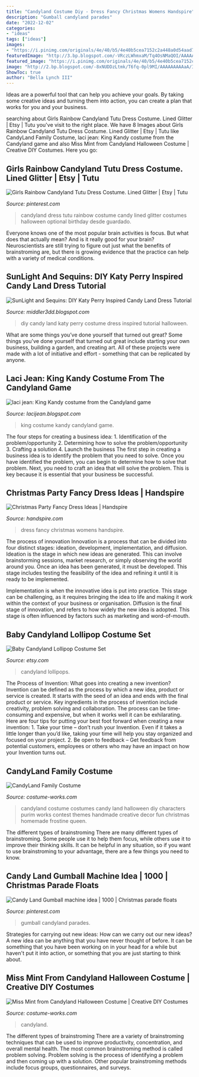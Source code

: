 ```yaml
---
title: "Candyland Costume Diy - Dress Fancy Christmas Womens Handspire"
description: "Gumball candyland parades"
date: "2022-12-02"
categories:
- "ideas"
tags: ["ideas"]
images:
- "https://i.pinimg.com/originals/4e/40/b5/4e40b5cea7152c2a448a0d54aad7a97a.jpg"
featuredImage: "http://3.bp.blogspot.com/-VRczLWhmxaM/Tq4OsNMaQOI/AAAAAAAABZU/rncplRlk1jc/s1600/039.JPG"
featured_image: "https://i.pinimg.com/originals/4e/40/b5/4e40b5cea7152c2a448a0d54aad7a97a.jpg"
image: "http://2.bp.blogspot.com/-8xNUDDzLtmk/T6fq-0pl9MI/AAAAAAAAAaA/Ib4QOXT3Wdw/s1600/Candy+Land+3.jpg"
ShowToc: true
author: "Bella Lynch III"
---
```



Ideas are a powerful tool that can help you achieve your goals. By taking some creative ideas and turning them into action, you can create a plan that works for you and your business.

	

		
searching about Girls Rainbow Candyland Tutu Dress Costume. Lined Glitter | Etsy | Tutu you've visit to the right place. We have 8 Images about Girls Rainbow Candyland Tutu Dress Costume. Lined Glitter | Etsy | Tutu like CandyLand Family Costume, laci jean: King Kandy costume from the Candyland game and also Miss Mint from Candyland Halloween Costume | Creative DIY Costumes. Here you go:
		
    
## Girls Rainbow Candyland Tutu Dress Costume. Lined Glitter | Etsy | Tutu

<img loading=lazy src="https://i.pinimg.com/originals/4e/40/b5/4e40b5cea7152c2a448a0d54aad7a97a.jpg" onerror="this.onerror=null;this.src='https://tse4.mm.bing.net/th?id=OIP.u9nerUtifYf2vDaM6WZnlwHaKW&amp;pid=15.1';" alt="Girls Rainbow Candyland Tutu Dress Costume. Lined Glitter | Etsy | Tutu">

_Source: pinterest.com_

>candyland dress tutu rainbow costume candy lined glitter costumes halloween optional birthday desde guardado. 

	

Everyone knows one of the most popular brain activities is focus. But what does that actually mean? And is it really good for your brain? Neuroscientists are still trying to figure out just what the benefits of brainstroming are, but there is growing evidence that the practice can help with a variety of medical conditions.

    
## SunLight And Sequins: DIY Katy Perry Inspired Candy Land Dress Tutorial

<img loading=lazy src="http://2.bp.blogspot.com/-8xNUDDzLtmk/T6fq-0pl9MI/AAAAAAAAAaA/Ib4QOXT3Wdw/s1600/Candy+Land+3.jpg" onerror="this.onerror=null;this.src='https://tse1.mm.bing.net/th?id=OIP.wNg3CNLKPq-E6PjLf8h34AHaKX&amp;pid=15.1';" alt="SunLight and Sequins: DIY Katy Perry Inspired Candy Land Dress Tutorial">

_Source: middler3dd.blogspot.com_

>diy candy land katy perry costume dress inspired tutorial halloween. 

	

What are some things you’ve done yourself that turned out great?
Some things you've done yourself that turned out great include starting your own business, building a garden, and creating art. All of these projects were made with a lot of initiative and effort - something that can be replicated by anyone.

    
## Laci Jean: King Kandy Costume From The Candyland Game

<img loading=lazy src="http://3.bp.blogspot.com/-VRczLWhmxaM/Tq4OsNMaQOI/AAAAAAAABZU/rncplRlk1jc/s1600/039.JPG" onerror="this.onerror=null;this.src='https://tse1.mm.bing.net/th?id=OIP.6L0nF3IAiY7z_UoVuqBDtAHaPI&amp;pid=15.1';" alt="laci jean: King Kandy costume from the Candyland game">

_Source: lacijean.blogspot.com_

>king costume kandy candyland game. 

	

The four steps for creating a business idea: 1. Identification of the problem/opportunity 2. Determining how to solve the problem/opportunity 3. Crafting a solution 4. Launch the business
The first step in creating a business idea is to identify the problem that you need to solve. Once you have identified the problem, you can begin to determine how to solve that problem. Next, you need to craft an idea that will solve the problem. This is key because it is essential that your business be successful.

    
## Christmas Party Fancy Dress Ideas | Handspire

<img loading=lazy src="https://handspire.com/wp-content/uploads/2013/11/fancy-dress-womens-4.jpg" onerror="this.onerror=null;this.src='https://tse4.mm.bing.net/th?id=OIP.Wws7LL4YUVWtdvPgN-pDTAHaHa&amp;pid=15.1';" alt="Christmas Party Fancy Dress Ideas | Handspire">

_Source: handspire.com_

>dress fancy christmas womens handspire. 

	

The process of innovation
Innovation is a process that can be divided into four distinct stages: ideation, development, implementation, and diffusion.
Ideation is the stage in which new ideas are generated. This can involve brainstorming sessions, market research, or simply observing the world around you. Once an idea has been generated, it must be developed. This stage includes testing the feasibility of the idea and refining it until it is ready to be implemented.

Implementation is when the innovative idea is put into practice. This stage can be challenging, as it requires bringing the idea to life and making it work within the context of your business or organisation. Diffusion is the final stage of innovation, and refers to how widely the new idea is adopted. This stage is often influenced by factors such as marketing and word-of-mouth.

    
## Baby Candyland Lollipop Costume Set

<img loading=lazy src="https://img0.etsystatic.com/002/0/5251454/il_fullxfull.374903954_11jh.jpg" onerror="this.onerror=null;this.src='https://tse2.mm.bing.net/th?id=OIP.O6Pfp1Jomwf0rxoBreyKpgHaLI&amp;pid=15.1';" alt="Baby Candyland Lollipop Costume Set">

_Source: etsy.com_

>candyland lollipops. 

	

The Process of Invention: What goes into creating a new invention?
Invention can be defined as the process by which a new idea, product or service is created. It starts with the seed of an idea and ends with the final product or service. Key ingredients in the process of invention include creativity, problem solving and collaboration. The process can be time-consuming and expensive, but when it works well it can be exhilarating. Here are four tips for putting your best foot forward when creating a new invention: 1. Take your time – don’t rush your Invention. Even if it takes a little longer than you’d like, taking your time will help you stay organized and focused on your project. 2. Be open to feedback – Get feedback from potential customers, employees or others who may have an impact on how your Invention turns out. 
    
## CandyLand Family Costume

<img loading=lazy src="https://photos.costume-works.com/full/candyland_family.jpg" onerror="this.onerror=null;this.src='https://tse1.mm.bing.net/th?id=OIP._SoWp_BMfzTH6p4Mk0MMnAHaJB&amp;pid=15.1';" alt="CandyLand Family Costume">

_Source: costume-works.com_

>candyland costume costumes candy land halloween diy characters purim works contest themes handmade creative decor fun christmas homemade frostine queen. 

	

The different types of brainstroming
There are many different types of brainstroming. Some people use it to help them focus, while others use it to improve their thinking skills. It can be helpful in any situation, so if you want to use brainstroming to your advantage, there are a few things you need to know.

    
## Candy Land Gumball Machine Idea | 1000 | Christmas Parade Floats

<img loading=lazy src="https://i.pinimg.com/originals/2a/31/31/2a3131b0bc4b734656fe9bbd0ac0de40.jpg" onerror="this.onerror=null;this.src='https://tse3.mm.bing.net/th?id=OIP.yI9_uIyXDCC1IUMD7uQ9jgHaJ4&amp;pid=15.1';" alt="Candy Land Gumball machine idea | 1000 | Christmas parade floats">

_Source: pinterest.com_

>gumball candyland parades. 

	

Strategies for carrying out new ideas: How can we carry out our new ideas?
A new idea can be anything that you have never thought of before. It can be something that you have been working on in your head for a while but haven't put it into action, or something that you are just starting to think about.

    
## Miss Mint From Candyland Halloween Costume | Creative DIY Costumes

<img loading=lazy src="https://photos.costume-works.com/full/miss_mint_from_candyland2.jpg" onerror="this.onerror=null;this.src='https://tse1.mm.bing.net/th?id=OIP.xd5D2_-R0-JcRKWsPlaOEQHaLF&amp;pid=15.1';" alt="Miss Mint from Candyland Halloween Costume | Creative DIY Costumes">

_Source: costume-works.com_

>candyland. 

	

The different types of brainstroming
There are a variety of brainstroming techniques that can be used to improve productivity, concentration, and overall mental health. The most common brainstroming method is called problem solving. Problem solving is the process of identifying a problem and then coming up with a solution. Other popular brainstroming methods include focus groups, questionnaires, and surveys.

